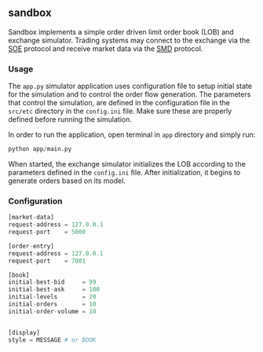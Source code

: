 sandbox
----
Sandbox implements a simple order driven limit order book (LOB) and exchange simulator. Trading systems may connect to the exchange via the [SOE](../eridanus/readme.md) protocol and receive market data via the [SMD](../fornax/readme.md) protocol.

### Usage
 The `app.py` simulator application uses configuration file to setup initial state for the simulation and to control the order flow generation. The parameters that control the simulation, are defined in the configuration file in the `src/etc` directory in the `config.ini` file. Make sure these are properly defined before running the simulation.
 
 In order to run the application, open terminal in `app` directory and simply run: 
```python
python app/main.py
```
When started, the exchange simulator initializes the LOB according to the parameters defined in the `config.ini` file.
After initialization, it begins to generate orders based on its model.

### Configuration

```python
[market-data]
request-address = 127.0.0.1  
request-port    = 5000

[order-entry]
request-address = 127.0.0.1
request-port    = 7001

[book]
initial-best-bid     = 99
initial-best-ask     = 100
initial-levels       = 20
initial-orders       = 10
initial-order-volume = 10


[display]
style = MESSAGE # or BOOK
```
